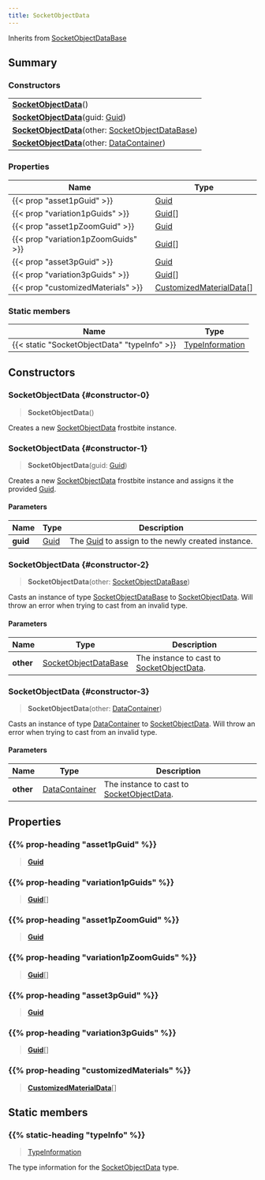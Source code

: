 ```yaml
---
title: SocketObjectData
---
```


Inherits from 
[SocketObjectDataBase](/vext/ref/fb/socketobjectdatabase)

## Summary
### Constructors
| |
| ----------- |
| **[SocketObjectData](#constructor-0)**() |
| **[SocketObjectData](#constructor-1)**(guid: [Guid](/vext/ref/shared/class/guid)) |
| **[SocketObjectData](#constructor-2)**(other: [SocketObjectDataBase](/vext/ref/fb/socketobjectdatabase)) |
| **[SocketObjectData](#constructor-3)**(other: [DataContainer](/vext/ref/shared/class/datacontainer)) |

### Properties
| Name | Type |
| ---- | ---- |
| {{< prop "asset1pGuid" >}} | [Guid](/vext/ref/shared/class/guid) |
| {{< prop "variation1pGuids" >}} | [Guid](/vext/ref/shared/class/guid)[] |
| {{< prop "asset1pZoomGuid" >}} | [Guid](/vext/ref/shared/class/guid) |
| {{< prop "variation1pZoomGuids" >}} | [Guid](/vext/ref/shared/class/guid)[] |
| {{< prop "asset3pGuid" >}} | [Guid](/vext/ref/shared/class/guid) |
| {{< prop "variation3pGuids" >}} | [Guid](/vext/ref/shared/class/guid)[] |
| {{< prop "customizedMaterials" >}} | [CustomizedMaterialData](/vext/ref/fb/customizedmaterialdata)[] |

### Static members
| Name | Type |
| ---- | ---- |
| {{< static "SocketObjectData" "typeInfo" >}} | [TypeInformation](/vext/ref/shared/class/typeinformation) |

## Constructors
### SocketObjectData {#constructor-0}
> **SocketObjectData**()

Creates a new [SocketObjectData](/vext/ref/fb/socketobjectdata) frostbite instance.

### SocketObjectData {#constructor-1}
> **SocketObjectData**(guid: [Guid](/vext/ref/shared/class/guid))

Creates a new [SocketObjectData](/vext/ref/fb/socketobjectdata) frostbite instance and assigns it the provided [Guid](/vext/ref/shared/class/guid).

#### Parameters
| Name | Type | Description |
| ---- | ---- | ----------- |
| **guid** | [Guid](/vext/ref/shared/class/guid) | The [Guid](/vext/ref/shared/class/guid) to assign to the newly created instance. |

### SocketObjectData {#constructor-2}
> **SocketObjectData**(other: [SocketObjectDataBase](/vext/ref/fb/socketobjectdatabase))

Casts an instance of type [SocketObjectDataBase](/vext/ref/fb/socketobjectdatabase) to [SocketObjectData](/vext/ref/fb/socketobjectdata). Will throw an error when trying to cast from an invalid type.

#### Parameters
| Name | Type | Description |
| ---- | ---- | ----------- |
| **other** | [SocketObjectDataBase](/vext/ref/fb/socketobjectdatabase) | The instance to cast to [SocketObjectData](/vext/ref/fb/socketobjectdata). |

### SocketObjectData {#constructor-3}
> **SocketObjectData**(other: [DataContainer](/vext/ref/shared/class/datacontainer))

Casts an instance of type [DataContainer](/vext/ref/shared/class/datacontainer) to [SocketObjectData](/vext/ref/fb/socketobjectdata). Will throw an error when trying to cast from an invalid type.

#### Parameters
| Name | Type | Description |
| ---- | ---- | ----------- |
| **other** | [DataContainer](/vext/ref/shared/class/datacontainer) | The instance to cast to [SocketObjectData](/vext/ref/fb/socketobjectdata). |

## Properties
### {{% prop-heading "asset1pGuid" %}}
> **[Guid](/vext/ref/shared/class/guid)**

### {{% prop-heading "variation1pGuids" %}}
> **[Guid](/vext/ref/shared/class/guid)**[]

### {{% prop-heading "asset1pZoomGuid" %}}
> **[Guid](/vext/ref/shared/class/guid)**

### {{% prop-heading "variation1pZoomGuids" %}}
> **[Guid](/vext/ref/shared/class/guid)**[]

### {{% prop-heading "asset3pGuid" %}}
> **[Guid](/vext/ref/shared/class/guid)**

### {{% prop-heading "variation3pGuids" %}}
> **[Guid](/vext/ref/shared/class/guid)**[]

### {{% prop-heading "customizedMaterials" %}}
> **[CustomizedMaterialData](/vext/ref/fb/customizedmaterialdata)**[]

## Static members
### {{% static-heading "typeInfo" %}}
> [TypeInformation](/vext/ref/shared/class/typeinformation)

The type information for the [SocketObjectData](/vext/ref/fb/socketobjectdata) type.

